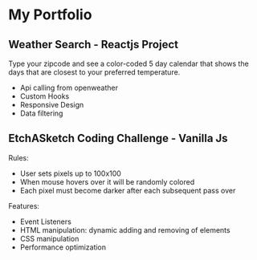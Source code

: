 # My Portfolio

## Weather Search - Reactjs Project

Type your zipcode and see a color-coded 5 day calendar that shows the days that are closest to your preferred temperature.

- Api calling from openweather
- Custom Hooks
- Responsive Design
- Data filtering

## EtchASketch Coding Challenge - Vanilla Js

Rules:

- User sets pixels up to 100x100
- When mouse hovers over it will be randomly colored
- Each pixel must become darker after each subsequent pass over

Features:

- Event Listeners
- HTML manipulation: dynamic adding and removing of elements
- CSS manipulation
- Performance optimization
